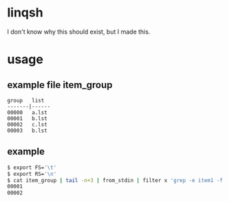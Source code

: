 # linqsh
I don't know why this should exist, but I made this.

# usage
## example file item_group
```
group	list
-------|------
00000	a.lst
00001	b.lst
00002	c.lst
00003	b.lst
```

## example
```bash
$ export FS='\t'
$ export RS='\n'
$ cat item_group | tail -n+3 | from_stdin | filter x 'grep -e item1 -f $x2' | foreach 'echo $1'
00001
00002
```
